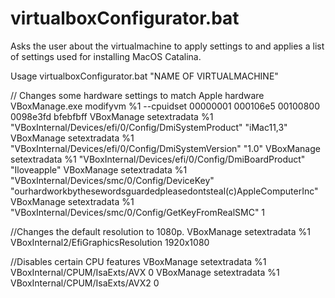 # virtualboxConfigurator.bat
Asks the user about the virtualmachine to apply settings to and applies a list of settings used for installing MacOS Catalina.

Usage virtualboxConfigurator.bat "NAME OF VIRTUALMACHINE" 

// Changes some hardware settings to match Apple hardware
VBoxManage.exe modifyvm %1 --cpuidset 00000001 000106e5 00100800 0098e3fd bfebfbff
VBoxManage setextradata %1 "VBoxInternal/Devices/efi/0/Config/DmiSystemProduct" "iMac11,3"
VBoxManage setextradata %1 "VBoxInternal/Devices/efi/0/Config/DmiSystemVersion" "1.0"
VBoxManage setextradata %1 "VBoxInternal/Devices/efi/0/Config/DmiBoardProduct" "Iloveapple"
VBoxManage setextradata %1 "VBoxInternal/Devices/smc/0/Config/DeviceKey" "ourhardworkbythesewordsguardedpleasedontsteal(c)AppleComputerInc"
VBoxManage setextradata %1 "VBoxInternal/Devices/smc/0/Config/GetKeyFromRealSMC" 1

//Changes the default resolution to 1080p.
VBoxManage setextradata %1 VBoxInternal2/EfiGraphicsResolution 1920x1080

//Disables certain CPU features
VBoxManage setextradata %1 VBoxInternal/CPUM/IsaExts/AVX 0
VBoxManage setextradata %1 VBoxInternal/CPUM/IsaExts/AVX2 0
